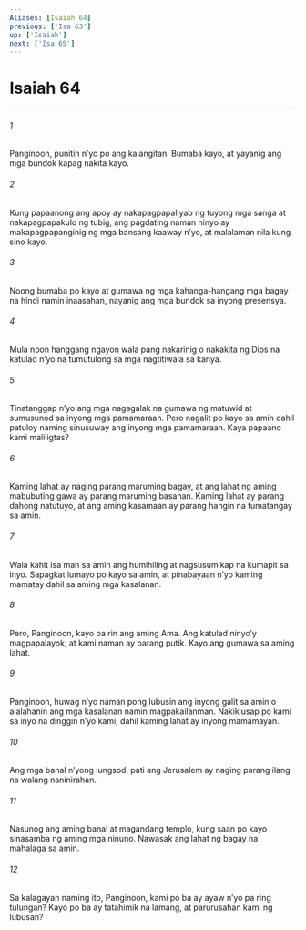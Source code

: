 ```yaml
---
Aliases: [Isaiah 64]
previous: ['Isa 63']
up: ['Isaiah']
next: ['Isa 65']
---
```

# Isaiah 64

***






















###### 1 










Panginoon, punitin nʼyo po ang kalangitan. Bumaba kayo, at yayanig ang mga bundok kapag nakita kayo. 





















###### 2 










Kung papaanong ang apoy ay nakapagpapaliyab ng tuyong mga sanga at nakapagpapakulo ng tubig, ang pagdating naman ninyo ay makapagpapanginig ng mga bansang kaaway nʼyo, at malalaman nila kung sino kayo. 





















###### 3 










Noong bumaba po kayo at gumawa ng mga kahanga-hangang mga bagay na hindi namin inaasahan, nayanig ang mga bundok sa inyong presensya. 





















###### 4 










Mula noon hanggang ngayon wala pang nakarinig o nakakita ng Dios na katulad nʼyo na tumutulong sa mga nagtitiwala sa kanya. 





















###### 5 










Tinatanggap nʼyo ang mga nagagalak na gumawa ng matuwid at sumusunod sa inyong mga pamamaraan. Pero nagalit po kayo sa amin dahil patuloy naming sinusuway ang inyong mga pamamaraan. Kaya papaano kami maliligtas? 





















###### 6 










Kaming lahat ay naging parang maruming bagay, at ang lahat ng aming mabubuting gawa ay parang maruming basahan. Kaming lahat ay parang dahong natutuyo, at ang aming kasamaan ay parang hangin na tumatangay sa amin. 





















###### 7 










Wala kahit isa man sa amin ang humihiling at nagsusumikap na kumapit sa inyo. Sapagkat lumayo po kayo sa amin, at pinabayaan nʼyo kaming mamatay dahil sa aming mga kasalanan. 





















###### 8 










Pero, Panginoon, kayo pa rin ang aming Ama. Ang katulad ninyoʼy magpapalayok, at kami naman ay parang putik. Kayo ang gumawa sa aming lahat. 





















###### 9 










Panginoon, huwag nʼyo naman pong lubusin ang inyong galit sa amin o alalahanin ang mga kasalanan namin magpakailanman. Nakikiusap po kami sa inyo na dinggin nʼyo kami, dahil kaming lahat ay inyong mamamayan. 





















###### 10 










Ang mga banal nʼyong lungsod, pati ang Jerusalem ay naging parang ilang na walang naninirahan. 





















###### 11 










Nasunog ang aming banal at magandang templo, kung saan po kayo sinasamba ng aming mga ninuno. Nawasak ang lahat ng bagay na mahalaga sa amin. 





















###### 12 










Sa kalagayan naming ito, Panginoon, kami po ba ay ayaw nʼyo pa ring tulungan? Kayo po ba ay tatahimik na lamang, at parurusahan kami ng lubusan?
